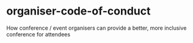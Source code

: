 # organiser-code-of-conduct
How conference / event organisers can provide a better, more inclusive conference for attendees
